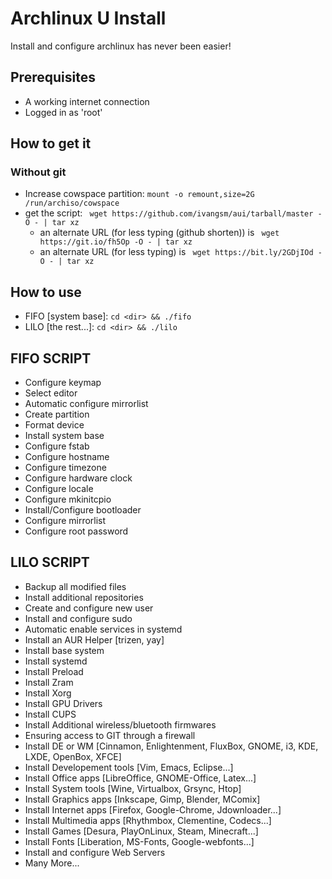 # Archlinux U Install

Install and configure archlinux has never been easier!

## Prerequisites

- A working internet connection
- Logged in as 'root'

## How to get it

### Without git
- Increase cowspace partition: `mount -o remount,size=2G /run/archiso/cowspace`
- get the script: ` wget https://github.com/ivangsm/aui/tarball/master -O - | tar xz`
    - an alternate URL (for less typing (github shorten)) is ` wget https://git.io/fh5Op -O - | tar xz`
    - an alternate URL (for less typing) is ` wget https://bit.ly/2GDjIOd -O - | tar xz`

## How to use
- FIFO [system base]: `cd <dir> && ./fifo`
- LILO [the rest...]: `cd <dir> && ./lilo`

## FIFO SCRIPT
- Configure keymap
- Select editor
- Automatic configure mirrorlist
- Create partition
- Format device
- Install system base
- Configure fstab
- Configure hostname
- Configure timezone
- Configure hardware clock
- Configure locale
- Configure mkinitcpio
- Install/Configure bootloader
- Configure mirrorlist
- Configure root password

## LILO SCRIPT
- Backup all modified files
- Install additional repositories
- Create and configure new user
- Install and configure sudo
- Automatic enable services in systemd
- Install an AUR Helper [trizen, yay]
- Install base system
- Install systemd
- Install Preload
- Install Zram
- Install Xorg
- Install GPU Drivers
- Install CUPS
- Install Additional wireless/bluetooth firmwares
- Ensuring access to GIT through a firewall
- Install DE or WM [Cinnamon, Enlightenment, FluxBox, GNOME, i3, KDE, LXDE, OpenBox, XFCE]
- Install Developement tools [Vim, Emacs, Eclipse...]
- Install Office apps [LibreOffice, GNOME-Office, Latex...]
- Install System tools [Wine, Virtualbox, Grsync, Htop]
- Install Graphics apps [Inkscape, Gimp, Blender, MComix]
- Install Internet apps [Firefox, Google-Chrome, Jdownloader...]
- Install Multimedia apps [Rhythmbox, Clementine, Codecs...]
- Install Games [Desura, PlayOnLinux, Steam, Minecraft...]
- Install Fonts [Liberation, MS-Fonts, Google-webfonts...]
- Install and configure Web Servers
- Many More...